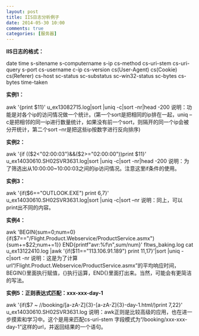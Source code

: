 ```yaml
---
layout: post
title: IIS日志分析例子
date: 2014-05-30 10:00
comments: true
categories: [服务器]
---
```

 
**IIS日志的格式：**
 
date time s-sitename s-computername s-ip cs-method cs-uri-stem cs-uri-query s-port cs-username c-ip cs-version cs(User-Agent) cs(Cookie) cs(Referer) cs-host sc-status sc-substatus sc-win32-status sc-bytes cs-bytes time-taken
 
**实例1：**

awk '{print $11}' u_ex13082715.log|sort |uniq -c|sort -nr|head -200
说明：功能是对各个ip的访问情况做一个统计。(第一个sort是把相同的ip排在一起，uniq –c是把相邻的同一ip进行数量统计，如果没有前一个sort，则隔开的同一个ip会被分开统计，第二个sort –nr是把这些ip按数字进行反向排序)

**实例2：**

awk '{if (($2<"02:00:03")&&($2>="02:00:00"))print $11}' u_ex14030610.SH02SVR3631.log|sort |uniq -c|sort -nr|head -200
说明：为了筛选出从10:00:00~10:00:03之间的ip访问情况。注意这里if条件的使用。
 
**实例3：**

awk '{if($6=="OUTLOOK.EXE") print $6,$7}' u_ex14030610.SH02SVR3631.log|sort |uniq -c|sort –nr
说明：同上，可以print出不同的内容。

**实例4：**

awk 'BEGIN{sum=0;num=0}{if($7=="/Flight.Product.Webservice/ProductService.asmx"){sum+=$22;num+=1}} END{printf"avr:%f\n",sum/num}' fltws_baking.log
 cat u_ex13122410.log |awk '{if($11=="113.106.91.189") print $11,$17}'|sort |uniq -c|sort -nr
说明：这是为了计算url“/Flight.Product.Webservice/ProductService.asmx”的平均响应时间，BEGIN{}里面执行赋值，{}执行运算，END{}里面打出来。当然，可能会有更简洁的写法。
 
**实例5：正则表达式匹配：xxx-xxx-day-1**

awk '{if($7 ~ /\/booking\/[a-zA-Z]{3}-[a-zA-Z]{3}-day-1.html/)print $7,$22}' u_ex14030610.SH02SVR3631.log
说明：awk正则是比较高级的应用，也在进一步摸索和学习中。这个是用来匹配cs-uri-stem 字段模式为“/booking/xxx-xxx-day-1”这样的url，并返回结果的一个语句。
